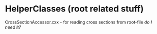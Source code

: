 # HelperClasses (root related stuff)

CrossSectionAccessor.cxx - for reading cross sections from root-file *do I need it?*
